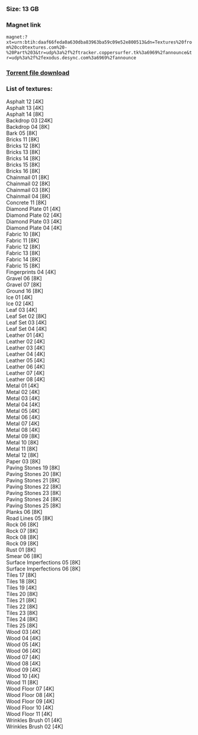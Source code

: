 ### Size: 13 GB
  
### Magnet link
`magnet:?xt=urn:btih:daaf66feda0a630dba83963ba59c09e52e800513&dn=Textures%20from%20cc0textures.com%20-%20Part%203&tr=udp%3a%2f%2ftracker.coppersurfer.tk%3a6969%2fannounce&tr=udp%3a%2f%2fexodus.desync.com%3a6969%2fannounce`  
  
### [Torrent file download](https://github.com/Kimbatt/cc0-textures/raw/master/cc0textures.com/Part%203/Textures%20from%20cc0textures.com%20-%20Part%203.torrent)  
  
### List of textures:
  
Asphalt 12 [4K]  
Asphalt 13 [4K]  
Asphalt 14 [8K]  
Backdrop 03 [24K]  
Backdrop 04 [8K]  
Bark 05 [8K]  
Bricks 11 [8K]  
Bricks 12 [8K]  
Bricks 13 [8K]  
Bricks 14 [8K]  
Bricks 15 [8K]  
Bricks 16 [8K]  
Chainmail 01 [8K]  
Chainmail 02 [8K]  
Chainmail 03 [8K]  
Chainmail 04 [8K]  
Concrete 11 [8K]  
Diamond Plate 01 [4K]  
Diamond Plate 02 [4K]  
Diamond Plate 03 [4K]  
Diamond Plate 04 [4K]  
Fabric 10 [8K]  
Fabric 11 [8K]  
Fabric 12 [8K]  
Fabric 13 [8K]  
Fabric 14 [8K]  
Fabric 15 [8K]  
Fingerprints 04 [4K]  
Gravel 06 [8K]  
Gravel 07 [8K]  
Ground 16 [8K]  
Ice 01 [4K]  
Ice 02 [4K]  
Leaf 03 [4K]  
Leaf Set 02 [8K]  
Leaf Set 03 [4K]  
Leaf Set 04 [4K]  
Leather 01 [4K]  
Leather 02 [4K]  
Leather 03 [4K]  
Leather 04 [4K]  
Leather 05 [4K]  
Leather 06 [4K]  
Leather 07 [4K]  
Leather 08 [4K]  
Metal 01 [4K]  
Metal 02 [4K]  
Metal 03 [4K]  
Metal 04 [4K]  
Metal 05 [4K]  
Metal 06 [4K]  
Metal 07 [4K]  
Metal 08 [4K]  
Metal 09 [8K]  
Metal 10 [8K]  
Metal 11 [8K]  
Metal 12 [8K]  
Paper 03 [8K]  
Paving Stones 19 [8K]  
Paving Stones 20 [8K]  
Paving Stones 21 [8K]  
Paving Stones 22 [8K]  
Paving Stones 23 [8K]  
Paving Stones 24 [8K]  
Paving Stones 25 [8K]  
Planks 06 [8K]  
Road Lines 05 [8K]  
Rock 06 [8K]  
Rock 07 [8K]  
Rock 08 [8K]  
Rock 09 [8K]  
Rust 01 [8K]  
Smear 06 [8K]  
Surface Imperfections 05 [8K]  
Surface Imperfections 06 [8K]  
Tiles 17 [8K]  
Tiles 18 [8K]  
Tiles 19 [4K]  
Tiles 20 [8K]  
Tiles 21 [8K]  
Tiles 22 [8K]  
Tiles 23 [8K]  
Tiles 24 [8K]  
Tiles 25 [8K]  
Wood 03 [4K]  
Wood 04 [4K]  
Wood 05 [4K]  
Wood 06 [4K]  
Wood 07 [4K]  
Wood 08 [4K]  
Wood 09 [4K]  
Wood 10 [4K]  
Wood 11 [8K]  
Wood Floor 07 [4K]  
Wood Floor 08 [4K]  
Wood Floor 09 [4K]  
Wood Floor 10 [4K]  
Wood Floor 11 [4K]  
Wrinkles Brush 01 [4K]  
Wrinkles Brush 02 [4K]
